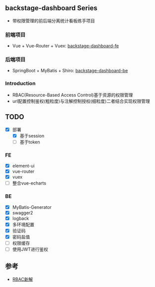 ## backstage-dashboard Series
* 带权限管理的前后端分离统计看板练手项目

### 前端项目 
* Vue + Vue-Router + Vuex: [backstage-dashboard-fe](https://github.com/PierceTsu/backstage-dashboard-fe)

### 后端项目
* SpringBoot + MyBatis + Shiro: [backstage-dashboard-be](https://github.com/PierceTsu/backstage-dashboard-be)

### Introduction
* RBAC(Resource-Based Access Control)基于资源的权限管理
* url配置控制鉴权(粗粒度)与注解控制授权(细粒度)二者结合实现权限管理

## TODO
- [x] 部署
    - [x] 基于session
    - [ ] 基于token

### FE
- [x] element-ui
- [x] vue-router
- [x] vuex
- [ ] 整合vue-echarts

### BE
- [x] MyBatis-Generator
- [x] swagger2
- [x] logback
- [x] 多环境配置
- [x] 验证码
- [x] 密码盐值
- [ ] 权限缓存
- [ ] 使用JWT进行鉴权

## 参考
* [RBAC新解](http://globeeip.iteye.com/blog/1236167)
